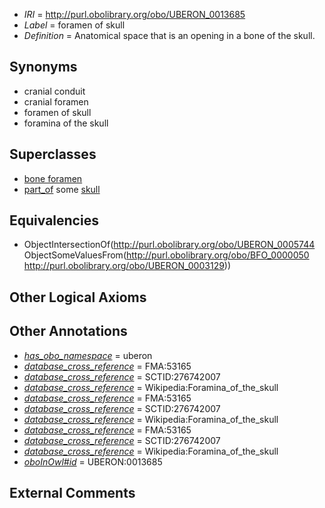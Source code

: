  * *IRI* = http://purl.obolibrary.org/obo/UBERON_0013685
 * *Label* = foramen of skull
 * *Definition* = Anatomical space that is an opening in a bone of the skull.

## Synonyms

 * cranial conduit
 * cranial foramen
 * foramen of skull
 * foramina of the skull

## Superclasses

 * [bone foramen](../../UBERON/44/UBERON_0005744.md)
 * [part_of](../../BFO/50/BFO_0000050.md) some [skull](../../UBERON/29/UBERON_0003129.md)

## Equivalencies

 * ObjectIntersectionOf(<http://purl.obolibrary.org/obo/UBERON_0005744> ObjectSomeValuesFrom(<http://purl.obolibrary.org/obo/BFO_0000050> <http://purl.obolibrary.org/obo/UBERON_0003129>))

## Other Logical Axioms


## Other Annotations

 * *[has_obo_namespace](../../ce/oboInOwl#hasOBONamespace.md)* = uberon
 * *[database_cross_reference](../../ef/oboInOwl#hasDbXref.md)* = FMA:53165
 * *[database_cross_reference](../../ef/oboInOwl#hasDbXref.md)* = SCTID:276742007
 * *[database_cross_reference](../../ef/oboInOwl#hasDbXref.md)* = Wikipedia:Foramina_of_the_skull
 * *[database_cross_reference](../../ef/oboInOwl#hasDbXref.md)* = FMA:53165
 * *[database_cross_reference](../../ef/oboInOwl#hasDbXref.md)* = SCTID:276742007
 * *[database_cross_reference](../../ef/oboInOwl#hasDbXref.md)* = Wikipedia:Foramina_of_the_skull
 * *[database_cross_reference](../../ef/oboInOwl#hasDbXref.md)* = FMA:53165
 * *[database_cross_reference](../../ef/oboInOwl#hasDbXref.md)* = SCTID:276742007
 * *[database_cross_reference](../../ef/oboInOwl#hasDbXref.md)* = Wikipedia:Foramina_of_the_skull
 * *[oboInOwl#id](../../id/oboInOwl#id.md)* = UBERON:0013685

## External Comments

